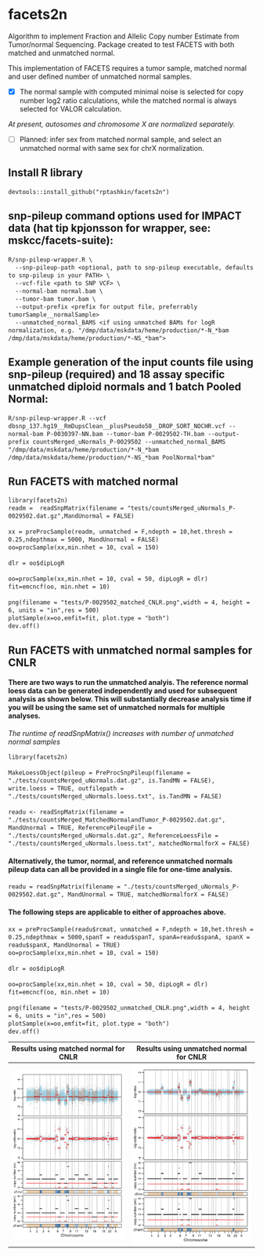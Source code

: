 # facets2n
Algorithm to implement Fraction and Allelic Copy number Estimate from Tumor/normal Sequencing. Package created to test FACETS with both matched and unmatched normal.

This implementation of FACETS requires a tumor sample, matched normal and user defined number of unmatched normal samples. 

- [x] The normal sample with computed minimal noise is selected for copy number log2 ratio calculations, while the matched normal is always selected for VALOR calculation. 

*At present, autosomes and chromosome X are normalized separately.*

- [ ] Planned: infer sex from matched normal sample, and select an unmatched normal with same sex for chrX normalization.

## Install R library

```
devtools::install_github("rptashkin/facets2n")
```

## snp-pileup command options used for IMPACT data (hat tip kpjonsson for wrapper, see: mskcc/facets-suite):
```
R/snp-pileup-wrapper.R \
  --snp-pileup-path <optional, path to snp-pileup executable, defaults to snp-pileup in your PATH> \
  --vcf-file <path to SNP VCF> \
  --normal-bam normal.bam \
  --tumor-bam tumor.bam \
  --output-prefix <prefix for output file, preferrably tumorSample__normalSample>
  --unmatched_normal_BAMS <if using unmatched BAMs for logR normalization, e.g. "/dmp/data/mskdata/heme/production/*-N_*bam /dmp/data/mskdata/heme/production/*-NS_*bam">
```

## Example generation of the input counts file using snp-pileup (required) and 18 assay specific unmatched diploid normals and 1 batch Pooled Normal:
```
R/snp-pileup-wrapper.R --vcf dbsnp_137.hg19__RmDupsClean__plusPseudo50__DROP_SORT_NOCHR.vcf --normal-bam P-0030397-NN.bam --tumor-bam P-0029502-TH.bam --output-prefix countsMerged_uNormals_P-0029502 --unmatched_normal_BAMS "/dmp/data/mskdata/heme/production/*-N_*bam /dmp/data/mskdata/heme/production/*-NS_*bam PoolNormal*bam"
```


## Run FACETS with matched normal
```
library(facets2n)
readm =  readSnpMatrix(filename = "tests/countsMerged_uNormals_P-0029502.dat.gz",MandUnormal = FALSE)

xx = preProcSample(readm, unmatched = F,ndepth = 10,het.thresh = 0.25,ndepthmax = 5000, MandUnormal = FALSE)
oo=procSample(xx,min.nhet = 10, cval = 150)

dlr = oo$dipLogR

oo=procSample(xx,min.nhet = 10, cval = 50, dipLogR = dlr)
fit=emcncf(oo, min.nhet = 10)

png(filename = "tests/P-0029502_matched_CNLR.png",width = 4, height = 6, units = "in",res = 500)
plotSample(x=oo,emfit=fit, plot.type = "both")
dev.off()
```

## Run FACETS with unmatched normal samples for CNLR

#### There are two ways to run the unmatched analyis. The reference normal loess data can be generated independently and used for subsequent analysis as shown below. This will substantially decrease analysis time if you will be using the same set of unmatched normals for multiple analyses.
*The runtime of readSnpMatrix() increases with number of unmatched normal samples*

```
library(facets2n)

MakeLoessObject(pileup = PreProcSnpPileup(filename = "./tests/countsMerged_uNormals.dat.gz", is.TandMN = FALSE), write.loess = TRUE, outfilepath = "./tests/countsMerged_uNormals.loess.txt", is.TandMN = FALSE)

readu <- readSnpMatrix(filename = "./tests/countsMerged_MatchedNormalandTumor_P-0029502.dat.gz", MandUnormal = TRUE, ReferencePileupFile = "./tests/countsMerged_uNormals.dat.gz", ReferenceLoessFile = "./tests/countsMerged_uNormals.loess.txt", matchedNormalforX = FALSE)
```

#### Alternatively, the tumor, normal, and reference unmatched normals pileup data can all be provided in a single file for one-time analysis.
```
readu = readSnpMatrix(filename = "./tests/countsMerged_uNormals_P-0029502.dat.gz", MandUnormal = TRUE, matchedNormalforX = FALSE)

```
#### The following steps are applicable to either of approaches above.
```
xx = preProcSample(readu$rcmat, unmatched = F,ndepth = 10,het.thresh = 0.25,ndepthmax = 5000,spanT = readu$spanT, spanA=readu$spanA, spanX = readu$spanX, MandUnormal = TRUE)
oo=procSample(xx,min.nhet = 10, cval = 150)

dlr = oo$dipLogR

oo=procSample(xx,min.nhet = 10, cval = 50, dipLogR = dlr)
fit=emcncf(oo, min.nhet = 10)

png(filename = "tests/P-0029502_unmatched_CNLR.png",width = 4, height = 6, units = "in",res = 500)
plotSample(x=oo,emfit=fit, plot.type = "both")
dev.off()
```

Results using matched normal for CNLR                     |  Results using unmatched normal for CNLR
:--------------------------------------------------------:|:------------------------------------------------------------:
![matched normal cnlr](/tests/P-0029502_matched_CNLR.png) | ![unmatched normal cnlr](/tests/P-0029502_unmatched_CNLR.png)
